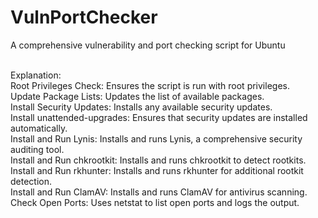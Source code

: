 # VulnPortChecker
A comprehensive vulnerability and port checking script for Ubuntu

<br>Explanation:
<br>Root Privileges Check: Ensures the script is run with root privileges.
<br>Update Package Lists: Updates the list of available packages.
<br>Install Security Updates: Installs any available security updates.
<br>Install unattended-upgrades: Ensures that security updates are installed automatically.
<br>Install and Run Lynis: Installs and runs Lynis, a comprehensive security auditing tool.
<br>Install and Run chkrootkit: Installs and runs chkrootkit to detect rootkits.
Install and Run rkhunter: Installs and runs rkhunter for additional rootkit detection.
<br>Install and Run ClamAV: Installs and runs ClamAV for antivirus scanning.
<br>Check Open Ports: Uses netstat to list open ports and logs the output.
